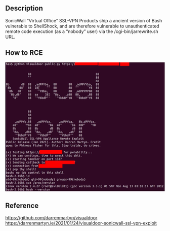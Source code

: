 ## Description
SonicWall “Virtual Office” SSL-VPN Products ship a ancient version of Bash vulnerable to ShellShock, and are therefore vulnerable to unauthenticated remote code execution (as a “nobody” user) via the /cgi-bin/jarrewrite.sh URL.


## How to RCE
![img](img/rce.jpg)

## Reference
https://github.com/darrenmartyn/visualdoor
https://darrenmartyn.ie/2021/01/24/visualdoor-sonicwall-ssl-vpn-exploit